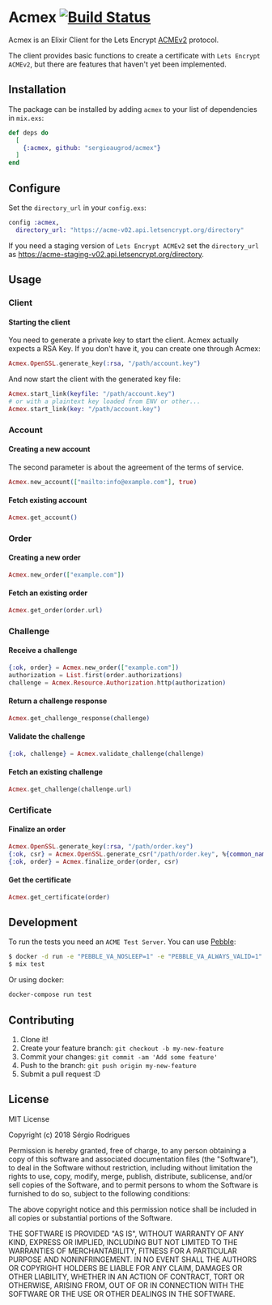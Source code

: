 # Acmex [![Build Status](https://travis-ci.org/sergioaugrod/acmex.svg?branch=master)](https://travis-ci.org/sergioaugrod/acmex)

Acmex is an Elixir Client for the Lets Encrypt [ACMEv2](https://github.com/ietf-wg-acme/acme) protocol.

The client provides basic functions to create a certificate with `Lets Encrypt ACMEv2`, but there are features that haven't yet been implemented.

## Installation

The package can be installed by adding `acmex` to your list of dependencies in `mix.exs`:

```elixir
def deps do
  [
    {:acmex, github: "sergioaugrod/acmex"}
  ]
end
```

## Configure

Set the `directory_url` in your `config.exs`:

```elixir
config :acmex,
  directory_url: "https://acme-v02.api.letsencrypt.org/directory"
```

If you need a staging version of `Lets Encrypt ACMEv2` set the `directory_url` as https://acme-staging-v02.api.letsencrypt.org/directory.

## Usage

### Client

#### Starting the client

You need to generate a private key to start the client. Acmex actually expects a RSA Key.
If you don't have it, you can create one through Acmex:

```elixir
Acmex.OpenSSL.generate_key(:rsa, "/path/account.key")
```

And now start the client with the generated key file:

```elixir
Acmex.start_link(keyfile: "/path/account.key")
# or with a plaintext key loaded from ENV or other...
Acmex.start_link(key: "/path/account.key")
```

### Account

#### Creating a new account

The second parameter is about the agreement of the terms of service.

```elixir
Acmex.new_account(["mailto:info@example.com"], true)
```

#### Fetch existing account

```elixir
Acmex.get_account()
```

### Order

#### Creating a new order

```elixir
Acmex.new_order(["example.com"])
```

#### Fetch an existing order

```elixir
Acmex.get_order(order.url)
```

### Challenge

#### Receive a challenge

```elixir
{:ok, order} = Acmex.new_order(["example.com"])
authorization = List.first(order.authorizations)
challenge = Acmex.Resource.Authorization.http(authorization)
```

#### Return a challenge response

```elixir
Acmex.get_challenge_response(challenge)
```

#### Validate the challenge

```elixir
{:ok, challenge} = Acmex.validate_challenge(challenge)
```

#### Fetch an existing challenge

```elixir
Acmex.get_challenge(challenge.url)
```

### Certificate

#### Finalize an order

```elixir
Acmex.OpenSSL.generate_key(:rsa, "/path/order.key")
{:ok, csr} = Acmex.OpenSSL.generate_csr("/path/order.key", %{common_name: "saugrod.tk"})
{:ok, order} = Acmex.finalize_order(order, csr)
```

#### Get the certificate

```elixir
Acmex.get_certificate(order)
```

## Development

To run the tests you need an `ACME Test Server`. You can use [Pebble](https://github.com/letsencrypt/pebble):

```bash
$ docker -d run -e "PEBBLE_VA_NOSLEEP=1" -e "PEBBLE_VA_ALWAYS_VALID=1" -e "PEBBLE_WFE_NONCEREJECT=0" -p 14000:14000 letsencrypt/pebble:2018-09-28
$ mix test
```

Or using docker:

```bash
docker-compose run test
```

## Contributing

1. Clone it!
2. Create your feature branch: `git checkout -b my-new-feature`
3. Commit your changes: `git commit -am 'Add some feature'`
4. Push to the branch: `git push origin my-new-feature`
5. Submit a pull request :D

## License

MIT License

Copyright (c) 2018 Sérgio Rodrigues

Permission is hereby granted, free of charge, to any person obtaining a copy
of this software and associated documentation files (the "Software"), to deal
in the Software without restriction, including without limitation the rights
to use, copy, modify, merge, publish, distribute, sublicense, and/or sell
copies of the Software, and to permit persons to whom the Software is
furnished to do so, subject to the following conditions:

The above copyright notice and this permission notice shall be included in all
copies or substantial portions of the Software.

THE SOFTWARE IS PROVIDED "AS IS", WITHOUT WARRANTY OF ANY KIND, EXPRESS OR
IMPLIED, INCLUDING BUT NOT LIMITED TO THE WARRANTIES OF MERCHANTABILITY,
FITNESS FOR A PARTICULAR PURPOSE AND NONINFRINGEMENT. IN NO EVENT SHALL THE
AUTHORS OR COPYRIGHT HOLDERS BE LIABLE FOR ANY CLAIM, DAMAGES OR OTHER
LIABILITY, WHETHER IN AN ACTION OF CONTRACT, TORT OR OTHERWISE, ARISING FROM,
OUT OF OR IN CONNECTION WITH THE SOFTWARE OR THE USE OR OTHER DEALINGS IN THE
SOFTWARE.
